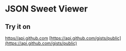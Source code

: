 # JSON Sweet Viewer
## Try it on

[https//api.github.com](https://api.github.com)
[https://api.github.com/gists/public](https://api.github.com/gists/public)
